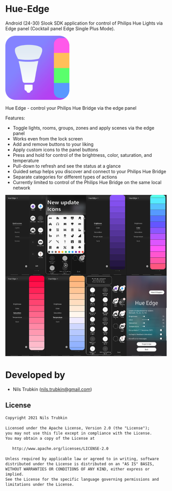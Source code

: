 # Hue-Edge
Android (24-30) Slook SDK application for control of Philips Hue Lights via Edge panel (Cocktail panel Edge Single Plus Mode).

<img src="./app/src/main/res/drawable/hue_edge_logo.png" alt="Hue Edge logo" width="200"/>

Hue Edge - control your Philips Hue Bridge via the edge panel

Features:

* Toggle lights, rooms, groups, zones and apply scenes via the edge panel
* Works even from the lock screen
* Add and remove buttons to your liking
* Apply custom icons to the panel buttons
* Press and hold for control of the brightness, color, saturation, and temperature
* Pull-down to refresh and see the status at a glance
* Guided setup helps you discover and connect to your Philips Hue Bridge
* Separate categories for different types of actions
* Currently limited to control of the Philips Hue Bridge on the same local network

<img src="Screenshots/All_screens.png" alt="Hue Edge screenshots" width="800"/>

Developed by
========================
* Nils Trubkin (nils.trubkin@gmail.com)

License
-----------

```
Copyright 2021 Nils Trubkin

Licensed under the Apache License, Version 2.0 (the "License");
you may not use this file except in compliance with the License.
You may obtain a copy of the License at

   http://www.apache.org/licenses/LICENSE-2.0

Unless required by applicable law or agreed to in writing, software
distributed under the License is distributed on an "AS IS" BASIS,
WITHOUT WARRANTIES OR CONDITIONS OF ANY KIND, either express or implied.
See the License for the specific language governing permissions and
limitations under the License.
